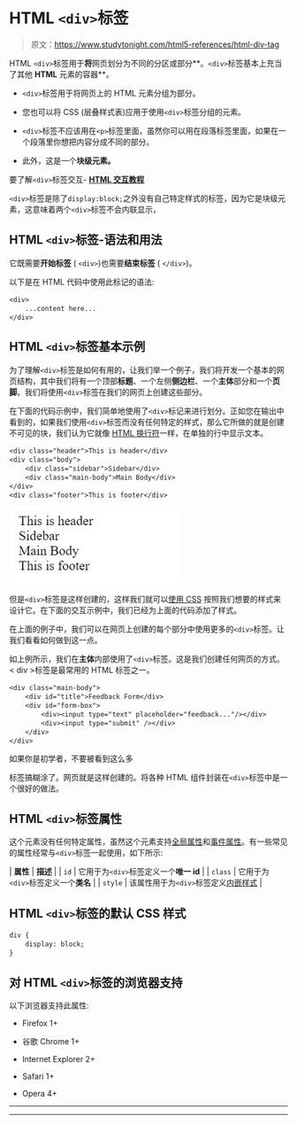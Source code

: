 # HTML `<div>`标签

> 原文：<https://www.studytonight.com/html5-references/html-div-tag>

HTML `<div>`标签用于**将**网页划分为不同的分区或部分**。`<div>`标签基本上充当了其他 **HTML** 元素的容器**。

*   `<div>`标签用于将网页上的 HTML 元素分组为部分。

*   您也可以将 CSS (层叠样式表)应用于使用`<div>`标签分组的元素。

*   `<div>`标签不应该用在`<p>`标签里面，虽然你可以用在段落标签里面，如果在一个段落里你想把内容分成不同的部分。

*   此外，这是一个**块级元素。**

要了解`<div>`标签交互- **[HTML 交互教程](https://www.studytonight.com/code/web-beginner-III/)**

`<div>`标签是除了`display:block;`之外没有自己特定样式的标签，因为它是块级元素，这意味着两个`<div>`标签不会内联显示，

## HTML `<div>`标签-语法和用法

它既需要**开始标签** ( `<div>`)也需要**结束标签** ( `</div>`)。

以下是在 HTML 代码中使用此标记的语法:

```
<div>
    ...content here...
</div> 
```

## HTML `<div>`标签基本示例

为了理解`<div>`标签是如何有用的，让我们举一个例子，我们将开发一个基本的网页结构，其中我们将有一个顶部**标题**、一个左侧**侧边栏**、一个**主体**部分和一个**页脚**。我们将使用`<div>`标签在我们的网页上创建这些部分。

在下面的代码示例中，我们简单地使用了`<div>`标记来进行划分。正如您在输出中看到的，如果我们使用`<div>`标签而没有任何特定的样式，那么它所做的就是创建不可见的块，我们认为它就像 [HTML 换行符](https://www.studytonight.com/html5-references/html-br-tag)一样，在单独的行中显示文本。

```
<div class="header">This is header</div>
<div class="body">
    <div class="sidebar">Sidebar</div>
    <div class="main-body">Main Body</div>
</div>
<div class="footer">This is footer</div>
```

![HTML div tag example](img/cbba1a8c9feb2162ecb041259213efa8.png)

但是`<div>`标签是这样创建的，这样我们就可以[使用 CSS](https://www.studytonight.com/cascading-style-sheet/) 按照我们想要的样式来设计它。在下面的交互示例中，我们已经为上面的代码添加了样式。

在上面的例子中，我们可以在网页上创建的每个部分中使用更多的`<div>`标签。让我们看看如何做到这一点。

如上例所示，我们在**主体**内部使用了`<div>`标签。这是我们创建任何网页的方式。< div >标签是最常用的 HTML 标签之一。

```
<div class="main-body">
    <div id="title">Feedback Form</div>
    <div id="form-box">
        <div><input type="text" placeholder="feedback..."/></div>
        <div><input type="submit" /></div>
    </div>
</div>
```

如果你是初学者，不要被看到这么多

标签搞糊涂了。网页就是这样创建的。将各种 HTML 组件封装在`<div>`标签中是一个很好的做法。

## HTML `<div>`标签属性

这个元素没有任何特定属性，虽然这个元素支持[全局属性](https://www.studytonight.com/html5-references/html-global-attributes)和[事件属性](https://www.studytonight.com/html5-references/html-event-attributes)。有一些常见的属性经常与`<div>`标签一起使用，如下所示:

| **属性** | **描述** |
| `id` | 它用于为`<div>`标签定义一个**唯一 id** |
| `class` | 它用于为`<div>`标签定义一个**类名** |
| `style` | 该属性用于为`<div>`标签定义[内嵌样式](https://www.studytonight.com/cascading-style-sheet/introduction-to-css) |

## HTML `<div>`标签的默认 CSS 样式

```
div {
    display: block;
} 
```

## 对 HTML `<div>`标签的浏览器支持

以下浏览器支持此属性:

*   Firefox 1+

*   谷歌 Chrome 1+

*   Internet Explorer 2+

*   Safari 1+

*   Opera 4+

* * *

* * *